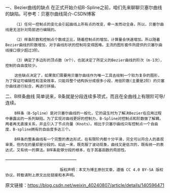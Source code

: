 一、Bezier曲线的缺点
        在正式开始介绍B-Spline之前，咱们先来聊聊贝塞尔曲线的缺陷。可参考：贝塞尔曲线简介-CSDN博客

        （1）任何一控制点的变化会引起曲线上所有点的改变，牵一发而动全身。所以，贝塞尔曲线是无法针对局部进行编辑的。

        （2）样条阶数和控制点个数成正比，随着控制点的增加，计算量会快速增加。所以随着Bezier曲线的阶数增加，对于曲线形状的控制将变得困难。主流的图形套件所提供的贝塞尔曲线接口很少超过3阶。

        （3）确定了多边形的顶点数（m个），也就决定了所定义的Bezier曲线的阶次（m-1次），控制的自由度较少。

        这些缺点决定了，如果我们需要用贝塞尔曲线作为唯一工具去绘制一个较为复杂的图形，为了保证可编辑性和渲染效率，只能将整个结构拆分成很多小段，用低阶数(主要是2阶）的贝塞尔曲线进行拟合，再进行拼接。

二、B样条曲线
        简单说来，B条就是分段连续多项式，而且在全曲线上有限阶可导/连续。

        B样条（B-Spline）是对贝塞尔曲线的一般化，它的诞生时为了解决Bezier在应用过程中暴露出的一系列缺陷。为了实现对曲线更好的控制力，B-Spline对控制点和阶数做了解耦，两者再无直接关系，并且引入了节点向量（Knots）。相比于贝塞尔曲线只有控制点一个自由度，B-spline拥有的自由度多达三个。

        B样条的整条曲线有一个完整的表达形式，在有限阶内都十分平滑，完全可以符合人的直观审美，但内在的量却是分段的。如此一来，既克服了波动现象，曲线又是低次的，既有统一的表达式，又有统一的算法。B样条能够分段的根本，在于其基函数的局部性。
————————————————

                            版权声明：本文为博主原创文章，遵循 CC 4.0 BY-SA 版权协议，转载请附上原文出处链接和本声明。
                        
原文链接：https://blog.csdn.net/weixin_40240807/article/details/140596471